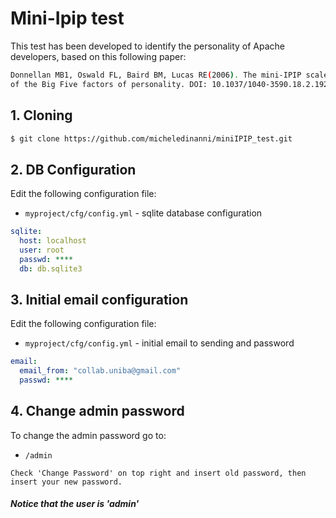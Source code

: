 # Mini-Ipip test
This test has been developed to identify the personality of Apache developers, based on this following paper:</h5>
```bash
Donnellan MB1, Oswald FL, Baird BM, Lucas RE(2006). The mini-IPIP scales: tiny-yet-effective measures 
of the Big Five factors of personality. DOI: 10.1037/1040-3590.18.2.192
```

## 1. Cloning
```bash
$ git clone https://github.com/micheledinanni/miniIPIP_test.git
```
## 2. DB Configuration 
Edit the following configuration file:
* `myproject/cfg/config.yml` - sqlite database configuration 
```yaml
sqlite:
  host: localhost
  user: root
  passwd: ****
  db: db.sqlite3
```
## 3. Initial email configuration
Edit the following configuration file:
* `myproject/cfg/config.yml` - initial email to sending and password
```yaml
email:
  email_from: "collab.uniba@gmail.com"
  passwd: ****
```
## 4. Change admin password
To change the admin password go to:
* `/admin`

``
  Check 'Change Password' on top right and insert old password,
  then insert your new password.
``
##### Notice that the user is 'admin'
